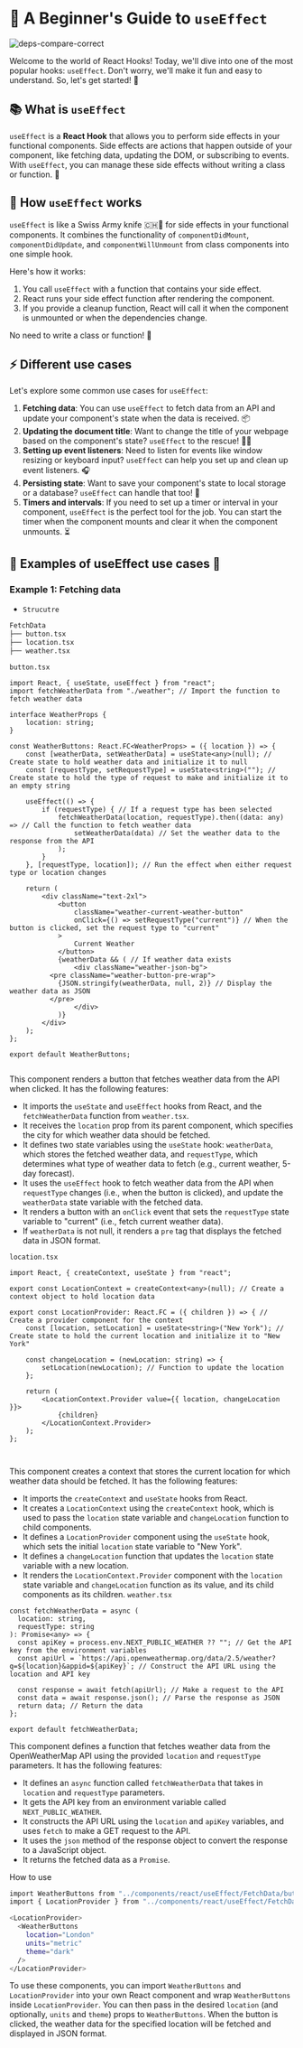 
# 🎉 A Beginner's Guide to `useEffect`


![deps-compare-correct](https://user-images.githubusercontent.com/97989643/235735279-cb6ecbd2-fdf8-4e9d-9a02-6c25fff14c3e.gif)

Welcome to the world of React Hooks! Today, we'll dive into one of the most popular hooks: `useEffect`. Don't worry, we'll make it fun and easy to understand. So, let's get started! 🚀

## 📚 What is `useEffect`

`useEffect` is a **React Hook** that allows you to perform side effects in your functional components. Side effects are actions that happen outside of your component, like fetching data, updating the DOM, or subscribing to events. With `useEffect`, you can manage these side effects without writing a class or function. 🎉

## 🧪 How `useEffect` works

`useEffect` is like a Swiss Army knife 🇨🇭🔪 for side effects in your functional components. It combines the functionality of `componentDidMount`, `componentDidUpdate`, and `componentWillUnmount` from class components into one simple hook.

Here's how it works:

1. You call `useEffect` with a function that contains your side effect.
2. React runs your side effect function after rendering the component.
3. If you provide a cleanup function, React will call it when the component is unmounted or when the dependencies change.

No need to write a class or function! 🤯

## ⚡ Different use cases

Let's explore some common use cases for `useEffect`:

1. **Fetching data**: You can use `useEffect` to fetch data from an API and update your component's state when the data is received. 📦
2. **Updating the document title**: Want to change the title of your webpage based on the component's state? `useEffect` to the rescue! 🦸‍♂️
3. **Setting up event listeners**: Need to listen for events like window resizing or keyboard input? `useEffect` can help you set up and clean up event listeners. 🎧
4. **Persisting state**: Want to save your component's state to local storage or a database? `useEffect` can handle that too! 💾
5. **Timers and intervals**: If you need to set up a timer or interval in your component, `useEffect` is the perfect tool for the job. You can start the timer when the component mounts and clear it when the component unmounts. ⏳


## 📝 Examples of useEffect use cases 📝

### Example 1: Fetching data

- `Strucutre`

```bash
FetchData
├── button.tsx
├── location.tsx
├── weather.tsx
```
```button.tsx```
```tsx
import React, { useState, useEffect } from "react";
import fetchWeatherData from "./weather"; // Import the function to fetch weather data

interface WeatherProps {
    location: string;
}

const WeatherButtons: React.FC<WeatherProps> = ({ location }) => {
    const [weatherData, setWeatherData] = useState<any>(null); // Create state to hold weather data and initialize it to null
    const [requestType, setRequestType] = useState<string>(""); // Create state to hold the type of request to make and initialize it to an empty string

    useEffect(() => {
        if (requestType) { // If a request type has been selected
            fetchWeatherData(location, requestType).then((data: any) => // Call the function to fetch weather data
                setWeatherData(data) // Set the weather data to the response from the API
            );
        }
    }, [requestType, location]); // Run the effect when either request type or location changes

    return (
        <div className="text-2xl">
            <button
                className="weather-current-weather-button"
                onClick={() => setRequestType("current")} // When the button is clicked, set the request type to "current"
            >
                Current Weather
            </button>
            {weatherData && ( // If weather data exists
                <div className="weather-json-bg">
          <pre className="weather-button-pre-wrap">
            {JSON.stringify(weatherData, null, 2)} // Display the weather data as JSON
          </pre>
                </div>
            )}
        </div>
    );
};

export default WeatherButtons;


```
This component renders a button that fetches weather data from the API when clicked. It has the following features:
- It imports the `useState` and `useEffect` hooks from React, and the `fetchWeatherData` function from `weather.tsx`.
- It receives the `location` prop from its parent component, which specifies the city for which weather data should be fetched.
- It defines two state variables using the `useState` hook: `weatherData`, which stores the fetched weather data, and `requestType`, which determines what type of weather data to fetch (e.g., current weather, 5-day forecast).
- It uses the `useEffect` hook to fetch weather data from the API when `requestType` changes (i.e., when the button is clicked), and update the `weatherData` state variable with the fetched data.
- It renders a button with an `onClick` event that sets the `requestType` state variable to "current" (i.e., fetch current weather data).
- If `weatherData` is not null, it renders a `pre` tag that displays the fetched data in JSON format.

```location.tsx```
```tsx
import React, { createContext, useState } from "react";

export const LocationContext = createContext<any>(null); // Create a context object to hold location data

export const LocationProvider: React.FC = ({ children }) => { // Create a provider component for the context
    const [location, setLocation] = useState<string>("New York"); // Create state to hold the current location and initialize it to "New York"

    const changeLocation = (newLocation: string) => {
        setLocation(newLocation); // Function to update the location
    };

    return (
        <LocationContext.Provider value={{ location, changeLocation }}>
            {children}
        </LocationContext.Provider>
    );
};



```
This component creates a context that stores the current location for which weather data should be fetched. It has the following features:
- It imports the `createContext` and `useState` hooks from React.
- It creates a `LocationContext` using the `createContext` hook, which is used to pass the `location` state variable and `changeLocation` function to child components.
- It defines a `LocationProvider` component using the `useState` hook, which sets the initial `location` state variable to "New York".
- It defines a `changeLocation` function that updates the `location` state variable with a new location.
- It renders the `LocationContext.Provider` component with the `location` state variable and `changeLocation` function as its value, and its child components as its children.
```weather.tsx```
```tsx
const fetchWeatherData = async (
  location: string,
  requestType: string
): Promise<any> => {
  const apiKey = process.env.NEXT_PUBLIC_WEATHER ?? ""; // Get the API key from the environment variables
  const apiUrl = `https://api.openweathermap.org/data/2.5/weather?q=${location}&appid=${apiKey}`; // Construct the API URL using the location and API key

  const response = await fetch(apiUrl); // Make a request to the API
  const data = await response.json(); // Parse the response as JSON
  return data; // Return the data
};

export default fetchWeatherData;

```
This component defines a function that fetches weather data from the OpenWeatherMap API using the provided `location` and `requestType` parameters. It has the following features:
- It defines an `async` function called `fetchWeatherData` that takes in `location` and `requestType` parameters.
- It gets the API key from an environment variable called `NEXT_PUBLIC_WEATHER`.
- It constructs the API URL using the `location` and `apiKey` variables, and uses `fetch` to make a GET request to the API.
- It uses the `json` method of the response object to convert the response to a JavaScript object.
- It returns the fetched data as a `Promise`.

How to use
```bash
import WeatherButtons from "../components/react/useEffect/FetchData/button";
import { LocationProvider } from "../components/react/useEffect/FetchData/location";

<LocationProvider>
  <WeatherButtons
    location="London"
    units="metric"
    theme="dark"
  />
</LocationProvider>
```
To use these components, you can import `WeatherButtons` and `LocationProvider` into your own React component and wrap `WeatherButtons` inside `LocationProvider`. You can then pass in the desired `location` (and optionally, `units` and `theme`) props to `WeatherButtons`. When the button is clicked, the weather data for the specified location will be fetched and displayed in JSON format.


